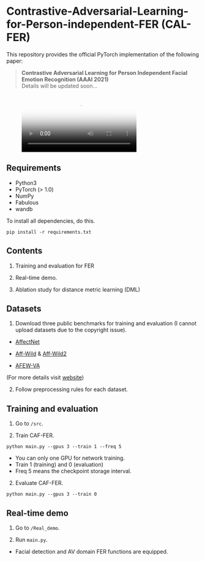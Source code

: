 # Contrastive-Adversarial-Learning-for-Person-independent-FER (CAL-FER)
This repository provides the official PyTorch implementation of the following paper:

> **Contrastive Adversarial Learning for Person Independent Facial Emotion Recognition (AAAI 2021)**<br>
> Details will be updated soon...


<figure class="video_container">
  <video controls="true" allowfullscreen="true" poster="Real_demo/thumbnail.png">
    <source src="Real_demo/demo_FER.mp4" type="video/mp4">
  </video>
</figure>


## Requirements

- Python3
- PyTorch (> 1.0)
- NumPy
- Fabulous
- wandb

To install all dependencies, do this.

```
pip install -r requirements.txt
```


## Contents

1. Training and evaluation for FER

2. Real-time demo.

3. Ablation study for distance metric learning (DML)



## Datasets

1. Download three public benchmarks for training and evaluation (I cannot upload datasets due to the copyright issue).

  - [AffectNet](http://mohammadmahoor.com/affectnet/)
 
  - [Aff-Wild](https://ibug.doc.ic.ac.uk/resources/first-affect-wild-challenge/) & [Aff-Wild2](https://ibug.doc.ic.ac.uk/resources/aff-wild2/)
 
  - [AFEW-VA](https://ibug.doc.ic.ac.uk/resources/afew-va-database/)
 
 (For more details visit [website](https://ibug.doc.ic.ac.uk/))

2. Follow preprocessing rules for each dataset.


## Training and evaluation

1. Go to `/src`.

2. Train CAF-FER.

```
python main.py --gpus 3 --train 1 --freq 5
```
  - You can only one GPU for network training.
  - Train 1 (training) and 0 (evaluation)
  - Freq 5 means the checkpoint storage interval.
  
2. Evaluate CAF-FER.

```
python main.py --gpus 3 --train 0
```


## Real-time demo

1. Go to `/Real_demo`.

2. Run `main.py`.

  - Facial detection and AV domain FER functions are equipped.





